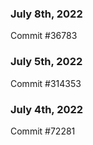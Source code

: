 ### July 8th, 2022

Commit #36783

### July 5th, 2022

Commit #314353


### July 4th, 2022

Commit #72281
